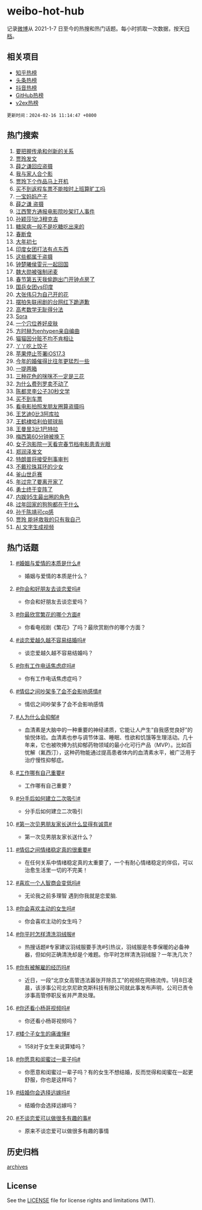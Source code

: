 # weibo-hot-hub

记录[微博](https://www.weibo.com)从 2021-1-7 日至今的热搜和热门话题。每小时抓取一次数据，按天[归档](archives)。

## 相关项目

- [知乎热榜](https://github.com/lonnyzhang423/zhihu-hot-hub)
- [头条热榜](https://github.com/lonnyzhang423/toutiao-hot-hub)
- [抖音热榜](https://github.com/lonnyzhang423/douyin-hot-hub)
- [GitHub热榜](https://github.com/lonnyzhang423/github-hot-hub)
- [v2ex热榜](https://github.com/lonnyzhang423/v2ex-hot-hub)


`更新时间：2024-02-16 11:14:47 +0800`

## 热门搜索

1. [要把握传承和创新的关系](https://m.weibo.cn/search?containerid=100103type%3D1%26t%3D10%26q%3D%23%E8%A6%81%E6%8A%8A%E6%8F%A1%E4%BC%A0%E6%89%BF%E5%92%8C%E5%88%9B%E6%96%B0%E7%9A%84%E5%85%B3%E7%B3%BB%23&stream_entry_id=51&isnewpage=1&extparam=seat%3D1%26pos%3D0%26dgr%3D0%26q%3D%2523%25E8%25A6%2581%25E6%258A%258A%25E6%258F%25A1%25E4%25BC%25A0%25E6%2589%25BF%25E5%2592%258C%25E5%2588%259B%25E6%2596%25B0%25E7%259A%2584%25E5%2585%25B3%25E7%25B3%25BB%2523%26stream_entry_id%3D51%26c_type%3D51%26filter_type%3Drealtimehot%26cate%3D10103%26display_time%3D1708053286%26pre_seqid%3D170805328600707048103)
1. [贾玲发文](https://m.weibo.cn/search?containerid=100103type%3D1%26t%3D10%26q%3D%E8%B4%BE%E7%8E%B2%E5%8F%91%E6%96%87&stream_entry_id=31&isnewpage=1&extparam=seat%3D1%26cate%3D5001%26band_rank%3D1%26lcate%3D5001%26realpos%3D1%26flag%3D16%26dgr%3D0%26pos%3D0%26q%3D%25E8%25B4%25BE%25E7%258E%25B2%25E5%258F%2591%25E6%2596%2587%26c_type%3D31%26filter_type%3Drealtimehot%26stream_entry_id%3D31%26display_time%3D1708053286%26pre_seqid%3D170805328600707048103)
1. [薛之谦回应盗摄](https://m.weibo.cn/search?containerid=100103type%3D1%26t%3D10%26q%3D%23%E8%96%9B%E4%B9%8B%E8%B0%A6%E5%9B%9E%E5%BA%94%E7%9B%97%E6%91%84%23&stream_entry_id=31&isnewpage=1&extparam=seat%3D1%26cate%3D5001%26band_rank%3D2%26lcate%3D5001%26realpos%3D2%26flag%3D1%26dgr%3D0%26pos%3D1%26q%3D%2523%25E8%2596%259B%25E4%25B9%258B%25E8%25B0%25A6%25E5%259B%259E%25E5%25BA%2594%25E7%259B%2597%25E6%2591%2584%2523%26c_type%3D31%26filter_type%3Drealtimehot%26stream_entry_id%3D31%26display_time%3D1708053286%26pre_seqid%3D170805328600707048103)
1. [我与家人合个影](https://m.weibo.cn/search?containerid=100103type%3D1%26t%3D10%26q%3D%23%E6%88%91%E4%B8%8E%E5%AE%B6%E4%BA%BA%E5%90%88%E4%B8%AA%E5%BD%B1%23&stream_entry_id=31&isnewpage=1&extparam=seat%3D1%26cate%3D5001%26band_rank%3D3%26lcate%3D5001%26realpos%3D3%26flag%3D0%26dgr%3D0%26pos%3D2%26q%3D%2523%25E6%2588%2591%25E4%25B8%258E%25E5%25AE%25B6%25E4%25BA%25BA%25E5%2590%2588%25E4%25B8%25AA%25E5%25BD%25B1%2523%26c_type%3D31%26filter_type%3Drealtimehot%26stream_entry_id%3D31%26display_time%3D1708053286%26pre_seqid%3D170805328600707048103)
1. [贾玲下个作品马上开机](https://m.weibo.cn/search?containerid=100103type%3D1%26t%3D10%26q%3D%E8%B4%BE%E7%8E%B2%E4%B8%8B%E4%B8%AA%E4%BD%9C%E5%93%81%E9%A9%AC%E4%B8%8A%E5%BC%80%E6%9C%BA&stream_entry_id=31&isnewpage=1&extparam=seat%3D1%26cate%3D5001%26band_rank%3D4%26lcate%3D5001%26realpos%3D4%26flag%3D1%26dgr%3D0%26pos%3D3%26q%3D%25E8%25B4%25BE%25E7%258E%25B2%25E4%25B8%258B%25E4%25B8%25AA%25E4%25BD%259C%25E5%2593%2581%25E9%25A9%25AC%25E4%25B8%258A%25E5%25BC%2580%25E6%259C%25BA%26c_type%3D31%26filter_type%3Drealtimehot%26stream_entry_id%3D31%26display_time%3D1708053286%26pre_seqid%3D170805328600707048103)
1. [买不到返程车票不能按时上班算旷工吗](https://m.weibo.cn/search?containerid=100103type%3D1%26t%3D10%26q%3D%23%E4%B9%B0%E4%B8%8D%E5%88%B0%E8%BF%94%E7%A8%8B%E8%BD%A6%E7%A5%A8%E4%B8%8D%E8%83%BD%E6%8C%89%E6%97%B6%E4%B8%8A%E7%8F%AD%E7%AE%97%E6%97%B7%E5%B7%A5%E5%90%97%23&stream_entry_id=31&isnewpage=1&extparam=seat%3D1%26cate%3D5001%26band_rank%3D5%26lcate%3D5001%26realpos%3D5%26flag%3D1%26dgr%3D0%26pos%3D4%26q%3D%2523%25E4%25B9%25B0%25E4%25B8%258D%25E5%2588%25B0%25E8%25BF%2594%25E7%25A8%258B%25E8%25BD%25A6%25E7%25A5%25A8%25E4%25B8%258D%25E8%2583%25BD%25E6%258C%2589%25E6%2597%25B6%25E4%25B8%258A%25E7%258F%25AD%25E7%25AE%2597%25E6%2597%25B7%25E5%25B7%25A5%25E5%2590%2597%2523%26c_type%3D31%26filter_type%3Drealtimehot%26stream_entry_id%3D31%26display_time%3D1708053286%26pre_seqid%3D170805328600707048103)
1. [一宝妈妈产子](https://m.weibo.cn/search?containerid=100103type%3D1%26t%3D10%26q%3D%E4%B8%80%E5%AE%9D%E5%A6%88%E5%A6%88%E4%BA%A7%E5%AD%90&stream_entry_id=31&isnewpage=1&extparam=seat%3D1%26cate%3D5001%26band_rank%3D6%26lcate%3D5001%26realpos%3D6%26flag%3D2%26dgr%3D0%26pos%3D5%26q%3D%25E4%25B8%2580%25E5%25AE%259D%25E5%25A6%2588%25E5%25A6%2588%25E4%25BA%25A7%25E5%25AD%2590%26c_type%3D31%26filter_type%3Drealtimehot%26stream_entry_id%3D31%26display_time%3D1708053286%26pre_seqid%3D170805328600707048103)
1. [薛之谦 盗摄](https://m.weibo.cn/search?containerid=100103type%3D1%26t%3D10%26q%3D%E8%96%9B%E4%B9%8B%E8%B0%A6+%E7%9B%97%E6%91%84&stream_entry_id=31&isnewpage=1&extparam=seat%3D1%26cate%3D5001%26band_rank%3D7%26lcate%3D5001%26realpos%3D7%26flag%3D16%26dgr%3D0%26pos%3D6%26q%3D%25E8%2596%259B%25E4%25B9%258B%25E8%25B0%25A6%2520%25E7%259B%2597%25E6%2591%2584%26c_type%3D31%26filter_type%3Drealtimehot%26stream_entry_id%3D31%26display_time%3D1708053286%26pre_seqid%3D170805328600707048103)
1. [江西警方通报电影院吵架打人事件](https://m.weibo.cn/search?containerid=100103type%3D1%26t%3D10%26q%3D%23%E6%B1%9F%E8%A5%BF%E8%AD%A6%E6%96%B9%E9%80%9A%E6%8A%A5%E7%94%B5%E5%BD%B1%E9%99%A2%E5%90%B5%E6%9E%B6%E6%89%93%E4%BA%BA%E4%BA%8B%E4%BB%B6%23&stream_entry_id=31&isnewpage=1&extparam=seat%3D1%26cate%3D5001%26band_rank%3D8%26lcate%3D5001%26realpos%3D8%26flag%3D1%26dgr%3D0%26pos%3D7%26q%3D%2523%25E6%25B1%259F%25E8%25A5%25BF%25E8%25AD%25A6%25E6%2596%25B9%25E9%2580%259A%25E6%258A%25A5%25E7%2594%25B5%25E5%25BD%25B1%25E9%2599%25A2%25E5%2590%25B5%25E6%259E%25B6%25E6%2589%2593%25E4%25BA%25BA%25E4%25BA%258B%25E4%25BB%25B6%2523%26c_type%3D31%26filter_type%3Drealtimehot%26stream_entry_id%3D31%26display_time%3D1708053286%26pre_seqid%3D170805328600707048103)
1. [孙颖莎1比3穆克吉](https://m.weibo.cn/search?containerid=100103type%3D1%26t%3D10%26q%3D%23%E5%AD%99%E9%A2%96%E8%8E%8E1%E6%AF%943%E7%A9%86%E5%85%8B%E5%90%89%23&stream_entry_id=31&isnewpage=1&extparam=seat%3D1%26cate%3D5001%26band_rank%3D9%26lcate%3D5001%26realpos%3D9%26flag%3D1%26dgr%3D0%26pos%3D8%26q%3D%2523%25E5%25AD%2599%25E9%25A2%2596%25E8%258E%258E1%25E6%25AF%25943%25E7%25A9%2586%25E5%2585%258B%25E5%2590%2589%2523%26c_type%3D31%26filter_type%3Drealtimehot%26stream_entry_id%3D31%26display_time%3D1708053286%26pre_seqid%3D170805328600707048103)
1. [糖尿病一般不是吃糖吃出来的](https://m.weibo.cn/search?containerid=100103type%3D1%26t%3D10%26q%3D%23%E7%B3%96%E5%B0%BF%E7%97%85%E4%B8%80%E8%88%AC%E4%B8%8D%E6%98%AF%E5%90%83%E7%B3%96%E5%90%83%E5%87%BA%E6%9D%A5%E7%9A%84%23&stream_entry_id=31&isnewpage=1&extparam=seat%3D1%26cate%3D5001%26band_rank%3D10%26lcate%3D5001%26realpos%3D10%26flag%3D2%26dgr%3D0%26pos%3D9%26q%3D%2523%25E7%25B3%2596%25E5%25B0%25BF%25E7%2597%2585%25E4%25B8%2580%25E8%2588%25AC%25E4%25B8%258D%25E6%2598%25AF%25E5%2590%2583%25E7%25B3%2596%25E5%2590%2583%25E5%2587%25BA%25E6%259D%25A5%25E7%259A%2584%2523%26c_type%3D31%26filter_type%3Drealtimehot%26stream_entry_id%3D31%26display_time%3D1708053286%26pre_seqid%3D170805328600707048103)
1. [春断食](https://m.weibo.cn/search?containerid=100103type%3D1%26t%3D10%26q%3D%E6%98%A5%E6%96%AD%E9%A3%9F&stream_entry_id=31&isnewpage=1&extparam=seat%3D1%26cate%3D5001%26band_rank%3D11%26lcate%3D5001%26realpos%3D11%26flag%3D1%26dgr%3D0%26pos%3D10%26q%3D%25E6%2598%25A5%25E6%2596%25AD%25E9%25A3%259F%26c_type%3D31%26filter_type%3Drealtimehot%26stream_entry_id%3D31%26display_time%3D1708053286%26pre_seqid%3D170805328600707048103)
1. [大年初七](https://m.weibo.cn/search?containerid=100103type%3D1%26t%3D10%26q%3D%E5%A4%A7%E5%B9%B4%E5%88%9D%E4%B8%83&stream_entry_id=31&isnewpage=1&extparam=seat%3D1%26cate%3D5001%26band_rank%3D12%26lcate%3D5001%26realpos%3D12%26flag%3D0%26dgr%3D0%26pos%3D11%26q%3D%25E5%25A4%25A7%25E5%25B9%25B4%25E5%2588%259D%25E4%25B8%2583%26c_type%3D31%26filter_type%3Drealtimehot%26stream_entry_id%3D31%26display_time%3D1708053286%26pre_seqid%3D170805328600707048103)
1. [印度女团打法有点东西](https://m.weibo.cn/search?containerid=100103type%3D1%26t%3D10%26q%3D%23%E5%8D%B0%E5%BA%A6%E5%A5%B3%E5%9B%A2%E6%89%93%E6%B3%95%E6%9C%89%E7%82%B9%E4%B8%9C%E8%A5%BF%23&stream_entry_id=31&isnewpage=1&extparam=seat%3D1%26cate%3D5001%26band_rank%3D13%26lcate%3D5001%26realpos%3D13%26flag%3D1%26dgr%3D0%26pos%3D12%26q%3D%2523%25E5%258D%25B0%25E5%25BA%25A6%25E5%25A5%25B3%25E5%259B%25A2%25E6%2589%2593%25E6%25B3%2595%25E6%259C%2589%25E7%2582%25B9%25E4%25B8%259C%25E8%25A5%25BF%2523%26c_type%3D31%26filter_type%3Drealtimehot%26stream_entry_id%3D31%26display_time%3D1708053286%26pre_seqid%3D170805328600707048103)
1. [这些都属于盗摄](https://m.weibo.cn/search?containerid=100103type%3D1%26t%3D10%26q%3D%E8%BF%99%E4%BA%9B%E9%83%BD%E5%B1%9E%E4%BA%8E%E7%9B%97%E6%91%84&stream_entry_id=31&isnewpage=1&extparam=seat%3D1%26cate%3D5001%26band_rank%3D14%26lcate%3D5001%26realpos%3D14%26flag%3D0%26dgr%3D0%26pos%3D13%26q%3D%25E8%25BF%2599%25E4%25BA%259B%25E9%2583%25BD%25E5%25B1%259E%25E4%25BA%258E%25E7%259B%2597%25E6%2591%2584%26c_type%3D31%26filter_type%3Drealtimehot%26stream_entry_id%3D31%26display_time%3D1708053286%26pre_seqid%3D170805328600707048103)
1. [钟楚曦侯雯元一起回国](https://m.weibo.cn/search?containerid=100103type%3D1%26t%3D10%26q%3D%23%E9%92%9F%E6%A5%9A%E6%9B%A6%E4%BE%AF%E9%9B%AF%E5%85%83%E4%B8%80%E8%B5%B7%E5%9B%9E%E5%9B%BD%23&stream_entry_id=31&isnewpage=1&extparam=seat%3D1%26cate%3D5001%26band_rank%3D15%26lcate%3D5001%26realpos%3D15%26flag%3D2%26dgr%3D0%26pos%3D14%26q%3D%2523%25E9%2592%259F%25E6%25A5%259A%25E6%259B%25A6%25E4%25BE%25AF%25E9%259B%25AF%25E5%2585%2583%25E4%25B8%2580%25E8%25B5%25B7%25E5%259B%259E%25E5%259B%25BD%2523%26c_type%3D31%26filter_type%3Drealtimehot%26stream_entry_id%3D31%26display_time%3D1708053286%26pre_seqid%3D170805328600707048103)
1. [魏大勋被强制闭麦](https://m.weibo.cn/search?containerid=100103type%3D1%26t%3D10%26q%3D%23%E9%AD%8F%E5%A4%A7%E5%8B%8B%E8%A2%AB%E5%BC%BA%E5%88%B6%E9%97%AD%E9%BA%A6%23&stream_entry_id=31&isnewpage=1&extparam=seat%3D1%26cate%3D5001%26band_rank%3D16%26lcate%3D5001%26realpos%3D16%26flag%3D2%26dgr%3D0%26pos%3D15%26q%3D%2523%25E9%25AD%258F%25E5%25A4%25A7%25E5%258B%258B%25E8%25A2%25AB%25E5%25BC%25BA%25E5%2588%25B6%25E9%2597%25AD%25E9%25BA%25A6%2523%26c_type%3D31%26filter_type%3Drealtimehot%26stream_entry_id%3D31%26display_time%3D1708053286%26pre_seqid%3D170805328600707048103)
1. [春节第五天我偷跑出门开钟点房了](https://m.weibo.cn/search?containerid=100103type%3D1%26t%3D10%26q%3D%23%E6%98%A5%E8%8A%82%E7%AC%AC%E4%BA%94%E5%A4%A9%E6%88%91%E5%81%B7%E8%B7%91%E5%87%BA%E9%97%A8%E5%BC%80%E9%92%9F%E7%82%B9%E6%88%BF%E4%BA%86%23&stream_entry_id=31&isnewpage=1&extparam=seat%3D1%26cate%3D5001%26band_rank%3D17%26lcate%3D5001%26realpos%3D17%26flag%3D0%26dgr%3D0%26pos%3D16%26q%3D%2523%25E6%2598%25A5%25E8%258A%2582%25E7%25AC%25AC%25E4%25BA%2594%25E5%25A4%25A9%25E6%2588%2591%25E5%2581%25B7%25E8%25B7%2591%25E5%2587%25BA%25E9%2597%25A8%25E5%25BC%2580%25E9%2592%259F%25E7%2582%25B9%25E6%2588%25BF%25E4%25BA%2586%2523%26c_type%3D31%26filter_type%3Drealtimehot%26stream_entry_id%3D31%26display_time%3D1708053286%26pre_seqid%3D170805328600707048103)
1. [国乒女团vs印度](https://m.weibo.cn/search?containerid=100103type%3D1%26t%3D10%26q%3D%23%E5%9B%BD%E4%B9%92%E5%A5%B3%E5%9B%A2vs%E5%8D%B0%E5%BA%A6%23&stream_entry_id=31&isnewpage=1&extparam=seat%3D1%26cate%3D5001%26band_rank%3D18%26lcate%3D5001%26realpos%3D18%26flag%3D0%26dgr%3D0%26pos%3D17%26q%3D%2523%25E5%259B%25BD%25E4%25B9%2592%25E5%25A5%25B3%25E5%259B%25A2vs%25E5%258D%25B0%25E5%25BA%25A6%2523%26c_type%3D31%26filter_type%3Drealtimehot%26stream_entry_id%3D31%26display_time%3D1708053286%26pre_seqid%3D170805328600707048103)
1. [大张伟只为自己开的花](https://m.weibo.cn/search?containerid=100103type%3D1%26t%3D10%26q%3D%E5%A4%A7%E5%BC%A0%E4%BC%9F%E5%8F%AA%E4%B8%BA%E8%87%AA%E5%B7%B1%E5%BC%80%E7%9A%84%E8%8A%B1&stream_entry_id=31&isnewpage=1&extparam=seat%3D1%26cate%3D5001%26band_rank%3D19%26lcate%3D5001%26realpos%3D19%26flag%3D1%26dgr%3D0%26pos%3D18%26q%3D%25E5%25A4%25A7%25E5%25BC%25A0%25E4%25BC%259F%25E5%258F%25AA%25E4%25B8%25BA%25E8%2587%25AA%25E5%25B7%25B1%25E5%25BC%2580%25E7%259A%2584%25E8%258A%25B1%26c_type%3D31%26filter_type%3Drealtimehot%26stream_entry_id%3D31%26display_time%3D1708053286%26pre_seqid%3D170805328600707048103)
1. [摆拍失联闹剧的台网红下跪道歉](https://m.weibo.cn/search?containerid=100103type%3D1%26t%3D10%26q%3D%23%E6%91%86%E6%8B%8D%E5%A4%B1%E8%81%94%E9%97%B9%E5%89%A7%E7%9A%84%E5%8F%B0%E7%BD%91%E7%BA%A2%E4%B8%8B%E8%B7%AA%E9%81%93%E6%AD%89%23&stream_entry_id=31&isnewpage=1&extparam=seat%3D1%26cate%3D5001%26band_rank%3D20%26lcate%3D5001%26realpos%3D20%26flag%3D1%26dgr%3D0%26pos%3D19%26q%3D%2523%25E6%2591%2586%25E6%258B%258D%25E5%25A4%25B1%25E8%2581%2594%25E9%2597%25B9%25E5%2589%25A7%25E7%259A%2584%25E5%258F%25B0%25E7%25BD%2591%25E7%25BA%25A2%25E4%25B8%258B%25E8%25B7%25AA%25E9%2581%2593%25E6%25AD%2589%2523%26c_type%3D31%26filter_type%3Drealtimehot%26stream_entry_id%3D31%26display_time%3D1708053286%26pre_seqid%3D170805328600707048103)
1. [高考数学无耻得分法](https://m.weibo.cn/search?containerid=100103type%3D1%26t%3D10%26q%3D%E9%AB%98%E8%80%83%E6%95%B0%E5%AD%A6%E6%97%A0%E8%80%BB%E5%BE%97%E5%88%86%E6%B3%95&stream_entry_id=31&isnewpage=1&extparam=seat%3D1%26cate%3D5001%26band_rank%3D21%26lcate%3D5001%26realpos%3D21%26flag%3D1%26dgr%3D0%26pos%3D20%26q%3D%25E9%25AB%2598%25E8%2580%2583%25E6%2595%25B0%25E5%25AD%25A6%25E6%2597%25A0%25E8%2580%25BB%25E5%25BE%2597%25E5%2588%2586%25E6%25B3%2595%26c_type%3D31%26filter_type%3Drealtimehot%26stream_entry_id%3D31%26display_time%3D1708053286%26pre_seqid%3D170805328600707048103)
1. [Sora](https://m.weibo.cn/search?containerid=100103type%3D1%26t%3D10%26q%3DSora&stream_entry_id=31&isnewpage=1&extparam=seat%3D1%26cate%3D5001%26band_rank%3D22%26lcate%3D5001%26realpos%3D22%26flag%3D0%26dgr%3D0%26pos%3D21%26q%3DSora%26c_type%3D31%26filter_type%3Drealtimehot%26stream_entry_id%3D31%26display_time%3D1708053286%26pre_seqid%3D170805328600707048103)
1. [一个穴位养好皮肤](https://m.weibo.cn/search?containerid=100103type%3D1%26t%3D10%26q%3D%23%E4%B8%80%E4%B8%AA%E7%A9%B4%E4%BD%8D%E5%85%BB%E5%A5%BD%E7%9A%AE%E8%82%A4%23&stream_entry_id=31&isnewpage=1&extparam=seat%3D1%26cate%3D5001%26band_rank%3D23%26lcate%3D5001%26realpos%3D23%26flag%3D1%26dgr%3D0%26pos%3D22%26q%3D%2523%25E4%25B8%2580%25E4%25B8%25AA%25E7%25A9%25B4%25E4%25BD%258D%25E5%2585%25BB%25E5%25A5%25BD%25E7%259A%25AE%25E8%2582%25A4%2523%26c_type%3D31%26filter_type%3Drealtimehot%26stream_entry_id%3D31%26display_time%3D1708053286%26pre_seqid%3D170805328600707048103)
1. [方时赫为enhypen亲自编曲](https://m.weibo.cn/search?containerid=100103type%3D1%26t%3D10%26q%3D%23%E6%96%B9%E6%97%B6%E8%B5%AB%E4%B8%BAenhypen%E4%BA%B2%E8%87%AA%E7%BC%96%E6%9B%B2%23&stream_entry_id=31&isnewpage=1&extparam=seat%3D1%26cate%3D5001%26band_rank%3D24%26lcate%3D5001%26realpos%3D24%26flag%3D1%26dgr%3D0%26pos%3D23%26q%3D%2523%25E6%2596%25B9%25E6%2597%25B6%25E8%25B5%25AB%25E4%25B8%25BAenhypen%25E4%25BA%25B2%25E8%2587%25AA%25E7%25BC%2596%25E6%259B%25B2%2523%26c_type%3D31%26filter_type%3Drealtimehot%26stream_entry_id%3D31%26display_time%3D1708053286%26pre_seqid%3D170805328600707048103)
1. [猫猫因分赃不均不肯相让](https://m.weibo.cn/search?containerid=100103type%3D1%26t%3D10%26q%3D%23%E7%8C%AB%E7%8C%AB%E5%9B%A0%E5%88%86%E8%B5%83%E4%B8%8D%E5%9D%87%E4%B8%8D%E8%82%AF%E7%9B%B8%E8%AE%A9%23&stream_entry_id=31&isnewpage=1&extparam=seat%3D1%26cate%3D5001%26band_rank%3D25%26lcate%3D5001%26realpos%3D25%26flag%3D1%26dgr%3D0%26pos%3D24%26q%3D%2523%25E7%258C%25AB%25E7%258C%25AB%25E5%259B%25A0%25E5%2588%2586%25E8%25B5%2583%25E4%25B8%258D%25E5%259D%2587%25E4%25B8%258D%25E8%2582%25AF%25E7%259B%25B8%25E8%25AE%25A9%2523%26c_type%3D31%26filter_type%3Drealtimehot%26stream_entry_id%3D31%26display_time%3D1708053286%26pre_seqid%3D170805328600707048103)
1. [丫丫吃上饺子](https://m.weibo.cn/search?containerid=100103type%3D1%26t%3D10%26q%3D%23%E4%B8%AB%E4%B8%AB%E5%90%83%E4%B8%8A%E9%A5%BA%E5%AD%90%23&stream_entry_id=31&isnewpage=1&extparam=seat%3D1%26cate%3D5001%26band_rank%3D26%26lcate%3D5001%26realpos%3D26%26flag%3D1%26dgr%3D0%26pos%3D25%26q%3D%2523%25E4%25B8%25AB%25E4%25B8%25AB%25E5%2590%2583%25E4%25B8%258A%25E9%25A5%25BA%25E5%25AD%2590%2523%26c_type%3D31%26filter_type%3Drealtimehot%26stream_entry_id%3D31%26display_time%3D1708053286%26pre_seqid%3D170805328600707048103)
1. [苹果停止签署iOS17.3](https://m.weibo.cn/search?containerid=100103type%3D1%26t%3D10%26q%3D%23%E8%8B%B9%E6%9E%9C%E5%81%9C%E6%AD%A2%E7%AD%BE%E7%BD%B2iOS17.3%23&stream_entry_id=31&isnewpage=1&extparam=seat%3D1%26cate%3D5001%26band_rank%3D27%26lcate%3D5001%26realpos%3D27%26flag%3D0%26dgr%3D0%26pos%3D26%26q%3D%2523%25E8%258B%25B9%25E6%259E%259C%25E5%2581%259C%25E6%25AD%25A2%25E7%25AD%25BE%25E7%25BD%25B2iOS17.3%2523%26c_type%3D31%26filter_type%3Drealtimehot%26stream_entry_id%3D31%26display_time%3D1708053286%26pre_seqid%3D170805328600707048103)
1. [今年的婚催得比往年更猛烈一些](https://m.weibo.cn/search?containerid=100103type%3D1%26t%3D10%26q%3D%E4%BB%8A%E5%B9%B4%E7%9A%84%E5%A9%9A%E5%82%AC%E5%BE%97%E6%AF%94%E5%BE%80%E5%B9%B4%E6%9B%B4%E7%8C%9B%E7%83%88%E4%B8%80%E4%BA%9B&stream_entry_id=31&isnewpage=1&extparam=seat%3D1%26cate%3D5001%26band_rank%3D28%26lcate%3D5001%26realpos%3D28%26flag%3D0%26dgr%3D0%26pos%3D27%26q%3D%25E4%25BB%258A%25E5%25B9%25B4%25E7%259A%2584%25E5%25A9%259A%25E5%2582%25AC%25E5%25BE%2597%25E6%25AF%2594%25E5%25BE%2580%25E5%25B9%25B4%25E6%259B%25B4%25E7%258C%259B%25E7%2583%2588%25E4%25B8%2580%25E4%25BA%259B%26c_type%3D31%26filter_type%3Drealtimehot%26stream_entry_id%3D31%26display_time%3D1708053286%26pre_seqid%3D170805328600707048103)
1. [一提两箱](https://m.weibo.cn/search?containerid=100103type%3D1%26t%3D10%26q%3D%23%E4%B8%80%E6%8F%90%E4%B8%A4%E7%AE%B1%23&stream_entry_id=31&isnewpage=1&extparam=seat%3D1%26cate%3D5001%26band_rank%3D29%26lcate%3D5001%26realpos%3D29%26flag%3D1%26dgr%3D0%26pos%3D28%26q%3D%2523%25E4%25B8%2580%25E6%258F%2590%25E4%25B8%25A4%25E7%25AE%25B1%2523%26c_type%3D31%26filter_type%3Drealtimehot%26stream_entry_id%3D31%26display_time%3D1708053286%26pre_seqid%3D170805328600707048103)
1. [三种花色的咪咪不一定是三花](https://m.weibo.cn/search?containerid=100103type%3D1%26t%3D10%26q%3D%E4%B8%89%E7%A7%8D%E8%8A%B1%E8%89%B2%E7%9A%84%E5%92%AA%E5%92%AA%E4%B8%8D%E4%B8%80%E5%AE%9A%E6%98%AF%E4%B8%89%E8%8A%B1&stream_entry_id=31&isnewpage=1&extparam=seat%3D1%26cate%3D5001%26band_rank%3D30%26lcate%3D5001%26realpos%3D30%26flag%3D0%26dgr%3D0%26pos%3D29%26q%3D%25E4%25B8%2589%25E7%25A7%258D%25E8%258A%25B1%25E8%2589%25B2%25E7%259A%2584%25E5%2592%25AA%25E5%2592%25AA%25E4%25B8%258D%25E4%25B8%2580%25E5%25AE%259A%25E6%2598%25AF%25E4%25B8%2589%25E8%258A%25B1%26c_type%3D31%26filter_type%3Drealtimehot%26stream_entry_id%3D31%26display_time%3D1708053286%26pre_seqid%3D170805328600707048103)
1. [为什么费列罗卖不动了](https://m.weibo.cn/search?containerid=100103type%3D1%26t%3D10%26q%3D%23%E4%B8%BA%E4%BB%80%E4%B9%88%E8%B4%B9%E5%88%97%E7%BD%97%E5%8D%96%E4%B8%8D%E5%8A%A8%E4%BA%86%23&stream_entry_id=31&isnewpage=1&extparam=seat%3D1%26cate%3D5001%26band_rank%3D31%26lcate%3D5001%26realpos%3D31%26flag%3D0%26dgr%3D0%26pos%3D30%26q%3D%2523%25E4%25B8%25BA%25E4%25BB%2580%25E4%25B9%2588%25E8%25B4%25B9%25E5%2588%2597%25E7%25BD%2597%25E5%258D%2596%25E4%25B8%258D%25E5%258A%25A8%25E4%25BA%2586%2523%26c_type%3D31%26filter_type%3Drealtimehot%26stream_entry_id%3D31%26display_time%3D1708053286%26pre_seqid%3D170805328600707048103)
1. [陈都灵李公子30秒文学](https://m.weibo.cn/search?containerid=100103type%3D1%26t%3D10%26q%3D%E9%99%88%E9%83%BD%E7%81%B5%E6%9D%8E%E5%85%AC%E5%AD%9030%E7%A7%92%E6%96%87%E5%AD%A6&stream_entry_id=31&isnewpage=1&extparam=seat%3D1%26cate%3D5001%26band_rank%3D32%26lcate%3D5001%26realpos%3D32%26flag%3D0%26dgr%3D0%26pos%3D31%26q%3D%25E9%2599%2588%25E9%2583%25BD%25E7%2581%25B5%25E6%259D%258E%25E5%2585%25AC%25E5%25AD%259030%25E7%25A7%2592%25E6%2596%2587%25E5%25AD%25A6%26c_type%3D31%26filter_type%3Drealtimehot%26stream_entry_id%3D31%26display_time%3D1708053286%26pre_seqid%3D170805328600707048103)
1. [买不到车票](https://m.weibo.cn/search?containerid=100103type%3D1%26t%3D10%26q%3D%E4%B9%B0%E4%B8%8D%E5%88%B0%E8%BD%A6%E7%A5%A8&stream_entry_id=31&isnewpage=1&extparam=seat%3D1%26cate%3D5001%26band_rank%3D33%26lcate%3D5001%26realpos%3D33%26flag%3D1%26dgr%3D0%26pos%3D32%26q%3D%25E4%25B9%25B0%25E4%25B8%258D%25E5%2588%25B0%25E8%25BD%25A6%25E7%25A5%25A8%26c_type%3D31%26filter_type%3Drealtimehot%26stream_entry_id%3D31%26display_time%3D1708053286%26pre_seqid%3D170805328600707048103)
1. [看电影拍照发朋友圈算盗摄吗](https://m.weibo.cn/search?containerid=100103type%3D1%26t%3D10%26q%3D%23%E7%9C%8B%E7%94%B5%E5%BD%B1%E6%8B%8D%E7%85%A7%E5%8F%91%E6%9C%8B%E5%8F%8B%E5%9C%88%E7%AE%97%E7%9B%97%E6%91%84%E5%90%97%23&stream_entry_id=31&isnewpage=1&extparam=seat%3D1%26cate%3D5001%26band_rank%3D34%26lcate%3D5001%26realpos%3D34%26flag%3D0%26dgr%3D0%26pos%3D33%26q%3D%2523%25E7%259C%258B%25E7%2594%25B5%25E5%25BD%25B1%25E6%258B%258D%25E7%2585%25A7%25E5%258F%2591%25E6%259C%258B%25E5%258F%258B%25E5%259C%2588%25E7%25AE%2597%25E7%259B%2597%25E6%2591%2584%25E5%2590%2597%2523%26c_type%3D31%26filter_type%3Drealtimehot%26stream_entry_id%3D31%26display_time%3D1708053286%26pre_seqid%3D170805328600707048103)
1. [王艺迪0比3阿库拉](https://m.weibo.cn/search?containerid=100103type%3D1%26t%3D10%26q%3D%23%E7%8E%8B%E8%89%BA%E8%BF%AA0%E6%AF%943%E9%98%BF%E5%BA%93%E6%8B%89%23&stream_entry_id=31&isnewpage=1&extparam=seat%3D1%26cate%3D5001%26band_rank%3D35%26lcate%3D5001%26realpos%3D35%26flag%3D1%26dgr%3D0%26pos%3D34%26q%3D%2523%25E7%258E%258B%25E8%2589%25BA%25E8%25BF%25AA0%25E6%25AF%25943%25E9%2598%25BF%25E5%25BA%2593%25E6%258B%2589%2523%26c_type%3D31%26filter_type%3Drealtimehot%26stream_entry_id%3D31%26display_time%3D1708053286%26pre_seqid%3D170805328600707048103)
1. [王鹤棣哈利伯顿球局](https://m.weibo.cn/search?containerid=100103type%3D1%26t%3D10%26q%3D%23%E7%8E%8B%E9%B9%A4%E6%A3%A3%E5%93%88%E5%88%A9%E4%BC%AF%E9%A1%BF%E7%90%83%E5%B1%80%23&stream_entry_id=31&isnewpage=1&extparam=seat%3D1%26cate%3D5001%26band_rank%3D36%26lcate%3D5001%26realpos%3D36%26flag%3D0%26dgr%3D0%26pos%3D35%26q%3D%2523%25E7%258E%258B%25E9%25B9%25A4%25E6%25A3%25A3%25E5%2593%2588%25E5%2588%25A9%25E4%25BC%25AF%25E9%25A1%25BF%25E7%2590%2583%25E5%25B1%2580%2523%26c_type%3D31%26filter_type%3Drealtimehot%26stream_entry_id%3D31%26display_time%3D1708053286%26pre_seqid%3D170805328600707048103)
1. [王曼昱3比1巴特拉](https://m.weibo.cn/search?containerid=100103type%3D1%26t%3D10%26q%3D%23%E7%8E%8B%E6%9B%BC%E6%98%B13%E6%AF%941%E5%B7%B4%E7%89%B9%E6%8B%89%23&stream_entry_id=31&isnewpage=1&extparam=seat%3D1%26cate%3D5001%26band_rank%3D37%26lcate%3D5001%26realpos%3D37%26flag%3D1%26dgr%3D0%26pos%3D36%26q%3D%2523%25E7%258E%258B%25E6%259B%25BC%25E6%2598%25B13%25E6%25AF%25941%25E5%25B7%25B4%25E7%2589%25B9%25E6%258B%2589%2523%26c_type%3D31%26filter_type%3Drealtimehot%26stream_entry_id%3D31%26display_time%3D1708053286%26pre_seqid%3D170805328600707048103)
1. [梅西第60分钟被换下](https://m.weibo.cn/search?containerid=100103type%3D1%26t%3D10%26q%3D%23%E6%A2%85%E8%A5%BF%E7%AC%AC60%E5%88%86%E9%92%9F%E8%A2%AB%E6%8D%A2%E4%B8%8B%23&stream_entry_id=31&isnewpage=1&extparam=seat%3D1%26cate%3D5001%26band_rank%3D38%26lcate%3D5001%26realpos%3D38%26flag%3D1%26dgr%3D0%26pos%3D37%26q%3D%2523%25E6%25A2%2585%25E8%25A5%25BF%25E7%25AC%25AC60%25E5%2588%2586%25E9%2592%259F%25E8%25A2%25AB%25E6%258D%25A2%25E4%25B8%258B%2523%26c_type%3D31%26filter_type%3Drealtimehot%26stream_entry_id%3D31%26display_time%3D1708053286%26pre_seqid%3D170805328600707048103)
1. [女子泡影院一天看完春节档电影患青光眼](https://m.weibo.cn/search?containerid=100103type%3D1%26t%3D10%26q%3D%23%E5%A5%B3%E5%AD%90%E6%B3%A1%E5%BD%B1%E9%99%A2%E4%B8%80%E5%A4%A9%E7%9C%8B%E5%AE%8C%E6%98%A5%E8%8A%82%E6%A1%A3%E7%94%B5%E5%BD%B1%E6%82%A3%E9%9D%92%E5%85%89%E7%9C%BC%23&stream_entry_id=31&isnewpage=1&extparam=seat%3D1%26cate%3D5001%26band_rank%3D39%26lcate%3D5001%26realpos%3D39%26flag%3D0%26dgr%3D0%26pos%3D38%26q%3D%2523%25E5%25A5%25B3%25E5%25AD%2590%25E6%25B3%25A1%25E5%25BD%25B1%25E9%2599%25A2%25E4%25B8%2580%25E5%25A4%25A9%25E7%259C%258B%25E5%25AE%258C%25E6%2598%25A5%25E8%258A%2582%25E6%25A1%25A3%25E7%2594%25B5%25E5%25BD%25B1%25E6%2582%25A3%25E9%259D%2592%25E5%2585%2589%25E7%259C%25BC%2523%26c_type%3D31%26filter_type%3Drealtimehot%26stream_entry_id%3D31%26display_time%3D1708053286%26pre_seqid%3D170805328600707048103)
1. [郑润泽发文](https://m.weibo.cn/search?containerid=100103type%3D1%26t%3D10%26q%3D%E9%83%91%E6%B6%A6%E6%B3%BD%E5%8F%91%E6%96%87&stream_entry_id=31&isnewpage=1&extparam=seat%3D1%26cate%3D5001%26band_rank%3D40%26lcate%3D5001%26realpos%3D40%26flag%3D0%26dgr%3D0%26pos%3D39%26q%3D%25E9%2583%2591%25E6%25B6%25A6%25E6%25B3%25BD%25E5%258F%2591%25E6%2596%2587%26c_type%3D31%26filter_type%3Drealtimehot%26stream_entry_id%3D31%26display_time%3D1708053286%26pre_seqid%3D170805328600707048103)
1. [特朗普将接受刑事审判](https://m.weibo.cn/search?containerid=100103type%3D1%26t%3D10%26q%3D%23%E7%89%B9%E6%9C%97%E6%99%AE%E5%B0%86%E6%8E%A5%E5%8F%97%E5%88%91%E4%BA%8B%E5%AE%A1%E5%88%A4%23&stream_entry_id=31&isnewpage=1&extparam=seat%3D1%26cate%3D5001%26band_rank%3D41%26lcate%3D5001%26realpos%3D41%26flag%3D0%26dgr%3D0%26pos%3D40%26q%3D%2523%25E7%2589%25B9%25E6%259C%2597%25E6%2599%25AE%25E5%25B0%2586%25E6%258E%25A5%25E5%258F%2597%25E5%2588%2591%25E4%25BA%258B%25E5%25AE%25A1%25E5%2588%25A4%2523%26c_type%3D31%26filter_type%3Drealtimehot%26stream_entry_id%3D31%26display_time%3D1708053286%26pre_seqid%3D170805328600707048103)
1. [不戴珍珠耳环的少女](https://m.weibo.cn/search?containerid=100103type%3D1%26t%3D10%26q%3D%E4%B8%8D%E6%88%B4%E7%8F%8D%E7%8F%A0%E8%80%B3%E7%8E%AF%E7%9A%84%E5%B0%91%E5%A5%B3&stream_entry_id=31&isnewpage=1&extparam=seat%3D1%26cate%3D5001%26band_rank%3D42%26lcate%3D5001%26realpos%3D42%26flag%3D1%26dgr%3D0%26pos%3D41%26q%3D%25E4%25B8%258D%25E6%2588%25B4%25E7%258F%258D%25E7%258F%25A0%25E8%2580%25B3%25E7%258E%25AF%25E7%259A%2584%25E5%25B0%2591%25E5%25A5%25B3%26c_type%3D31%26filter_type%3Drealtimehot%26stream_entry_id%3D31%26display_time%3D1708053286%26pre_seqid%3D170805328600707048103)
1. [釜山世乒赛](https://m.weibo.cn/search?containerid=100103type%3D1%26t%3D10%26q%3D%E9%87%9C%E5%B1%B1%E4%B8%96%E4%B9%92%E8%B5%9B&stream_entry_id=31&isnewpage=1&extparam=seat%3D1%26cate%3D5001%26band_rank%3D43%26lcate%3D5001%26realpos%3D43%26flag%3D1%26dgr%3D0%26pos%3D42%26q%3D%25E9%2587%259C%25E5%25B1%25B1%25E4%25B8%2596%25E4%25B9%2592%25E8%25B5%259B%26c_type%3D31%26filter_type%3Drealtimehot%26stream_entry_id%3D31%26display_time%3D1708053286%26pre_seqid%3D170805328600707048103)
1. [年过完了要离开家了](https://m.weibo.cn/search?containerid=100103type%3D1%26t%3D10%26q%3D%23%E5%B9%B4%E8%BF%87%E5%AE%8C%E4%BA%86%E8%A6%81%E7%A6%BB%E5%BC%80%E5%AE%B6%E4%BA%86%23&stream_entry_id=31&isnewpage=1&extparam=seat%3D1%26cate%3D5001%26band_rank%3D44%26lcate%3D5001%26realpos%3D44%26flag%3D1%26dgr%3D0%26pos%3D43%26q%3D%2523%25E5%25B9%25B4%25E8%25BF%2587%25E5%25AE%258C%25E4%25BA%2586%25E8%25A6%2581%25E7%25A6%25BB%25E5%25BC%2580%25E5%25AE%25B6%25E4%25BA%2586%2523%26c_type%3D31%26filter_type%3Drealtimehot%26stream_entry_id%3D31%26display_time%3D1708053286%26pre_seqid%3D170805328600707048103)
1. [勇士终于变阵了](https://m.weibo.cn/search?containerid=100103type%3D1%26t%3D10%26q%3D%23%E5%8B%87%E5%A3%AB%E7%BB%88%E4%BA%8E%E5%8F%98%E9%98%B5%E4%BA%86%23&stream_entry_id=31&isnewpage=1&extparam=seat%3D1%26cate%3D5001%26band_rank%3D45%26lcate%3D5001%26realpos%3D45%26flag%3D1%26dgr%3D0%26pos%3D44%26q%3D%2523%25E5%258B%2587%25E5%25A3%25AB%25E7%25BB%2588%25E4%25BA%258E%25E5%258F%2598%25E9%2598%25B5%25E4%25BA%2586%2523%26c_type%3D31%26filter_type%3Drealtimehot%26stream_entry_id%3D31%26display_time%3D1708053286%26pre_seqid%3D170805328600707048103)
1. [内娱95生最出圈的角色](https://m.weibo.cn/search?containerid=100103type%3D1%26t%3D10%26q%3D%23%E5%86%85%E5%A8%B195%E7%94%9F%E6%9C%80%E5%87%BA%E5%9C%88%E7%9A%84%E8%A7%92%E8%89%B2%23&stream_entry_id=31&isnewpage=1&extparam=seat%3D1%26cate%3D5001%26band_rank%3D46%26lcate%3D5001%26realpos%3D46%26flag%3D0%26dgr%3D0%26pos%3D45%26q%3D%2523%25E5%2586%2585%25E5%25A8%25B195%25E7%2594%259F%25E6%259C%2580%25E5%2587%25BA%25E5%259C%2588%25E7%259A%2584%25E8%25A7%2592%25E8%2589%25B2%2523%26c_type%3D31%26filter_type%3Drealtimehot%26stream_entry_id%3D31%26display_time%3D1708053286%26pre_seqid%3D170805328600707048103)
1. [过年回家的狗狗都在干什么](https://m.weibo.cn/search?containerid=100103type%3D1%26t%3D10%26q%3D%E8%BF%87%E5%B9%B4%E5%9B%9E%E5%AE%B6%E7%9A%84%E7%8B%97%E7%8B%97%E9%83%BD%E5%9C%A8%E5%B9%B2%E4%BB%80%E4%B9%88&stream_entry_id=31&isnewpage=1&extparam=seat%3D1%26cate%3D5001%26band_rank%3D47%26lcate%3D5001%26realpos%3D47%26flag%3D1%26dgr%3D0%26pos%3D46%26q%3D%25E8%25BF%2587%25E5%25B9%25B4%25E5%259B%259E%25E5%25AE%25B6%25E7%259A%2584%25E7%258B%2597%25E7%258B%2597%25E9%2583%25BD%25E5%259C%25A8%25E5%25B9%25B2%25E4%25BB%2580%25E4%25B9%2588%26c_type%3D31%26filter_type%3Drealtimehot%26stream_entry_id%3D31%26display_time%3D1708053286%26pre_seqid%3D170805328600707048103)
1. [孙千陈靖可cp感](https://m.weibo.cn/search?containerid=100103type%3D1%26t%3D10%26q%3D%E5%AD%99%E5%8D%83%E9%99%88%E9%9D%96%E5%8F%AFcp%E6%84%9F&stream_entry_id=31&isnewpage=1&extparam=seat%3D1%26cate%3D5001%26band_rank%3D48%26lcate%3D5001%26realpos%3D48%26flag%3D1%26dgr%3D0%26pos%3D47%26q%3D%25E5%25AD%2599%25E5%258D%2583%25E9%2599%2588%25E9%259D%2596%25E5%258F%25AFcp%25E6%2584%259F%26c_type%3D31%26filter_type%3Drealtimehot%26stream_entry_id%3D31%26display_time%3D1708053286%26pre_seqid%3D170805328600707048103)
1. [贾玲 能拯救我的只有我自己](https://m.weibo.cn/search?containerid=100103type%3D1%26t%3D10%26q%3D%E8%B4%BE%E7%8E%B2+%E8%83%BD%E6%8B%AF%E6%95%91%E6%88%91%E7%9A%84%E5%8F%AA%E6%9C%89%E6%88%91%E8%87%AA%E5%B7%B1&stream_entry_id=31&isnewpage=1&extparam=seat%3D1%26cate%3D5001%26band_rank%3D49%26lcate%3D5001%26realpos%3D49%26flag%3D0%26dgr%3D0%26pos%3D48%26q%3D%25E8%25B4%25BE%25E7%258E%25B2%2520%25E8%2583%25BD%25E6%258B%25AF%25E6%2595%2591%25E6%2588%2591%25E7%259A%2584%25E5%258F%25AA%25E6%259C%2589%25E6%2588%2591%25E8%2587%25AA%25E5%25B7%25B1%26c_type%3D31%26filter_type%3Drealtimehot%26stream_entry_id%3D31%26display_time%3D1708053286%26pre_seqid%3D170805328600707048103)
1. [AI 文字生成视频](https://m.weibo.cn/search?containerid=100103type%3D1%26t%3D10%26q%3DAI+%E6%96%87%E5%AD%97%E7%94%9F%E6%88%90%E8%A7%86%E9%A2%91&stream_entry_id=31&isnewpage=1&extparam=seat%3D1%26cate%3D5001%26band_rank%3D50%26lcate%3D5001%26realpos%3D50%26flag%3D1%26dgr%3D0%26pos%3D49%26q%3DAI%2520%25E6%2596%2587%25E5%25AD%2597%25E7%2594%259F%25E6%2588%2590%25E8%25A7%2586%25E9%25A2%2591%26c_type%3D31%26filter_type%3Drealtimehot%26stream_entry_id%3D31%26display_time%3D1708053286%26pre_seqid%3D170805328600707048103)

## 热门话题

1. [#婚姻与爱情的本质是什么#](https://m.weibo.cn/search?containerid=231522type%3D1%26t%3D10%26q%3D%23%E5%A9%9A%E5%A7%BB%E4%B8%8E%E7%88%B1%E6%83%85%E7%9A%84%E6%9C%AC%E8%B4%A8%E6%98%AF%E4%BB%80%E4%B9%88%23&stream_entry_id=128&isnewpage=1&extparam=seat%3D1%26pos%3D1-0-0%26dgr%3D0%26unitid%3D1704881162756%26c_type%3D128%26cate%3D5004%26lcate%3D5004%26display_time%3D1708053287%26pre_seqid%3D170805328725902140102)
    - 婚姻与爱情的本质是什么？

1. [#你会和好朋友去谈恋爱吗#](https://m.weibo.cn/search?containerid=231522type%3D1%26t%3D10%26q%3D%23%E4%BD%A0%E4%BC%9A%E5%92%8C%E5%A5%BD%E6%9C%8B%E5%8F%8B%E5%8E%BB%E8%B0%88%E6%81%8B%E7%88%B1%E5%90%97%23&stream_entry_id=128&isnewpage=1&extparam=seat%3D1%26pos%3D1-0-1%26dgr%3D0%26unitid%3D1704849959446%26c_type%3D128%26cate%3D5004%26lcate%3D5004%26display_time%3D1708053287%26pre_seqid%3D170805328725902140102)
    - 你会和好朋友去谈恋爱吗？

1. [#你最欣赏繁花的哪个方面#](https://m.weibo.cn/search?containerid=231522type%3D1%26t%3D10%26q%3D%23%E4%BD%A0%E6%9C%80%E6%AC%A3%E8%B5%8F%E7%B9%81%E8%8A%B1%E7%9A%84%E5%93%AA%E4%B8%AA%E6%96%B9%E9%9D%A2%23&stream_entry_id=128&isnewpage=1&extparam=seat%3D1%26pos%3D1-0-2%26dgr%3D0%26unitid%3D1704872158127%26c_type%3D128%26cate%3D5004%26lcate%3D5004%26display_time%3D1708053287%26pre_seqid%3D170805328725902140102)
    - 你看电视剧《繁花》了吗？最欣赏剧作的哪个方面？

1. [#谈恋爱越久越不容易结婚吗#](https://m.weibo.cn/search?containerid=231522type%3D1%26t%3D10%26q%3D%23%E8%B0%88%E6%81%8B%E7%88%B1%E8%B6%8A%E4%B9%85%E8%B6%8A%E4%B8%8D%E5%AE%B9%E6%98%93%E7%BB%93%E5%A9%9A%E5%90%97%23&stream_entry_id=128&isnewpage=1&extparam=seat%3D1%26pos%3D1-0-3%26dgr%3D0%26unitid%3D1704871559387%26c_type%3D128%26cate%3D5004%26lcate%3D5004%26display_time%3D1708053287%26pre_seqid%3D170805328725902140102)
    - 谈恋爱越久越不容易结婚吗？

1. [#你有工作电话焦虑症吗#](https://m.weibo.cn/search?containerid=231522type%3D1%26t%3D10%26q%3D%23%E4%BD%A0%E6%9C%89%E5%B7%A5%E4%BD%9C%E7%94%B5%E8%AF%9D%E7%84%A6%E8%99%91%E7%97%87%E5%90%97%23&stream_entry_id=128&isnewpage=1&extparam=seat%3D1%26pos%3D1-0-4%26dgr%3D0%26unitid%3D1704877884678%26c_type%3D128%26cate%3D5004%26lcate%3D5004%26display_time%3D1708053287%26pre_seqid%3D170805328725902140102)
    - 你有工作电话焦虑症吗？

1. [#情侣之间吵架多了会不会影响感情#](https://m.weibo.cn/search?containerid=231522type%3D1%26t%3D10%26q%3D%23%E6%83%85%E4%BE%A3%E4%B9%8B%E9%97%B4%E5%90%B5%E6%9E%B6%E5%A4%9A%E4%BA%86%E4%BC%9A%E4%B8%8D%E4%BC%9A%E5%BD%B1%E5%93%8D%E6%84%9F%E6%83%85%23&stream_entry_id=128&isnewpage=1&extparam=seat%3D1%26pos%3D1-0-5%26dgr%3D0%26unitid%3D1704792093809%26c_type%3D128%26cate%3D5004%26lcate%3D5004%26display_time%3D1708053287%26pre_seqid%3D170805328725902140102)
    - 情侣之间吵架多了会不会影响感情

1. [#人为什么会抑郁#](https://m.weibo.cn/search?containerid=231522type%3D1%26t%3D10%26q%3D%23%E4%BA%BA%E4%B8%BA%E4%BB%80%E4%B9%88%E4%BC%9A%E6%8A%91%E9%83%81%23&stream_entry_id=128&isnewpage=1&extparam=seat%3D1%26pos%3D1-0-6%26dgr%3D0%26unitid%3D1704881163792%26c_type%3D128%26cate%3D5004%26lcate%3D5004%26display_time%3D1708053287%26pre_seqid%3D170805328725902140102)
    - 血清素是大脑中的一种重要的神经递质，它能让人产生“自我感觉良好”的愉悦体验。血清素也参与调节体温、睡眠、性欲和饥饿等生理活动。几十年来，它也被吹捧为抗抑郁药物领域的最小化可行产品（MVP）。比如百忧解（氟西汀），这种药物能通过提高患者体内的血清素水平，被广泛用于治疗慢性抑郁症。

1. [#工作哪有自己重要#](https://m.weibo.cn/search?containerid=231522type%3D1%26t%3D10%26q%3D%23%E5%B7%A5%E4%BD%9C%E5%93%AA%E6%9C%89%E8%87%AA%E5%B7%B1%E9%87%8D%E8%A6%81%23&stream_entry_id=128&isnewpage=1&extparam=seat%3D1%26pos%3D1-0-7%26dgr%3D0%26unitid%3D1704949537973%26c_type%3D128%26cate%3D5004%26lcate%3D5004%26display_time%3D1708053287%26pre_seqid%3D170805328725902140102)
    - 工作哪有自己重要？

1. [#分手后如何建立二次吸引#](https://m.weibo.cn/search?containerid=231522type%3D1%26t%3D10%26q%3D%23%E5%88%86%E6%89%8B%E5%90%8E%E5%A6%82%E4%BD%95%E5%BB%BA%E7%AB%8B%E4%BA%8C%E6%AC%A1%E5%90%B8%E5%BC%95%23&stream_entry_id=128&isnewpage=1&extparam=seat%3D1%26pos%3D1-0-8%26dgr%3D0%26unitid%3D1704870666886%26c_type%3D128%26cate%3D5004%26lcate%3D5004%26display_time%3D1708053287%26pre_seqid%3D170805328725902140102)
    - 分手后如何建立二次吸引

1. [#第一次见男朋友家长送什么显得有诚意#](https://m.weibo.cn/search?containerid=231522type%3D1%26t%3D10%26q%3D%23%E7%AC%AC%E4%B8%80%E6%AC%A1%E8%A7%81%E7%94%B7%E6%9C%8B%E5%8F%8B%E5%AE%B6%E9%95%BF%E9%80%81%E4%BB%80%E4%B9%88%E6%98%BE%E5%BE%97%E6%9C%89%E8%AF%9A%E6%84%8F%23&stream_entry_id=128&isnewpage=1&extparam=seat%3D1%26pos%3D1-0-9%26dgr%3D0%26unitid%3D1704946836507%26c_type%3D128%26cate%3D5004%26lcate%3D5004%26display_time%3D1708053287%26pre_seqid%3D170805328725902140102)
    - 第一次见男朋友家长送什么？

1. [#情侣之间情绪稳定真的很重要#](https://m.weibo.cn/search?containerid=231522type%3D1%26t%3D10%26q%3D%23%E6%83%85%E4%BE%A3%E4%B9%8B%E9%97%B4%E6%83%85%E7%BB%AA%E7%A8%B3%E5%AE%9A%E7%9C%9F%E7%9A%84%E5%BE%88%E9%87%8D%E8%A6%81%23&stream_entry_id=128&isnewpage=1&extparam=seat%3D1%26pos%3D1-0-10%26dgr%3D0%26unitid%3D1704779493657%26c_type%3D128%26cate%3D5004%26lcate%3D5004%26display_time%3D1708053287%26pre_seqid%3D170805328725902140102)
    - 在任何关系中情绪稳定真的太重要了，一个有耐心情绪稳定的伴侣，可以治愈生活里一切的不完美！

1. [#喜欢一个人智商会变低吗#](https://m.weibo.cn/search?containerid=231522type%3D1%26t%3D10%26q%3D%23%E5%96%9C%E6%AC%A2%E4%B8%80%E4%B8%AA%E4%BA%BA%E6%99%BA%E5%95%86%E4%BC%9A%E5%8F%98%E4%BD%8E%E5%90%97%23&stream_entry_id=128&isnewpage=1&extparam=seat%3D1%26pos%3D1-0-11%26dgr%3D0%26unitid%3D1704783068038%26c_type%3D128%26cate%3D5004%26lcate%3D5004%26display_time%3D1708053287%26pre_seqid%3D170805328725902140102)
    - 无论我之前多理智  遇到你我就是恋爱脑.

1. [#你会喜欢主动的女生吗#](https://m.weibo.cn/search?containerid=231522type%3D1%26t%3D10%26q%3D%23%E4%BD%A0%E4%BC%9A%E5%96%9C%E6%AC%A2%E4%B8%BB%E5%8A%A8%E7%9A%84%E5%A5%B3%E7%94%9F%E5%90%97%23&stream_entry_id=128&isnewpage=1&extparam=seat%3D1%26pos%3D1-0-12%26dgr%3D0%26unitid%3D1704786077236%26c_type%3D128%26cate%3D5004%26lcate%3D5004%26display_time%3D1708053287%26pre_seqid%3D170805328725902140102)
    - 你会喜欢主动的女生吗？

1. [#你平时怎样清洗羽绒服#](https://m.weibo.cn/search?containerid=231522type%3D1%26t%3D10%26q%3D%23%E4%BD%A0%E5%B9%B3%E6%97%B6%E6%80%8E%E6%A0%B7%E6%B8%85%E6%B4%97%E7%BE%BD%E7%BB%92%E6%9C%8D%23&stream_entry_id=128&isnewpage=1&extparam=seat%3D1%26pos%3D1-0-13%26dgr%3D0%26unitid%3D1704789081364%26c_type%3D128%26cate%3D5004%26lcate%3D5004%26display_time%3D1708053287%26pre_seqid%3D170805328725902140102)
    - 热搜话题#专家建议羽绒服要手洗#引热议，羽绒服是冬季保暖的必备神器，但如何正确清洗却是个难题。你平时怎样清洗羽绒服？一年洗几次？

1. [#你有被解雇的经历吗#](https://m.weibo.cn/search?containerid=231522type%3D1%26t%3D10%26q%3D%23%E4%BD%A0%E6%9C%89%E8%A2%AB%E8%A7%A3%E9%9B%87%E7%9A%84%E7%BB%8F%E5%8E%86%E5%90%97%23&stream_entry_id=128&isnewpage=1&extparam=seat%3D1%26pos%3D1-0-14%26dgr%3D0%26unitid%3D1704794482090%26c_type%3D128%26cate%3D5004%26lcate%3D5004%26display_time%3D1708053287%26pre_seqid%3D170805328725902140102)
    - 近日，一段“北京女高管违法嚣张开除员工”的视频在网络流传。1月8日凌晨，该涉事公司北京尼欧克斯科技有限公司就此事发布声明，公司已责令涉事高管停职反省并严肃处理。

1. [#你还看小杨哥视频吗#](https://m.weibo.cn/search?containerid=231522type%3D1%26t%3D10%26q%3D%23%E4%BD%A0%E8%BF%98%E7%9C%8B%E5%B0%8F%E6%9D%A8%E5%93%A5%E8%A7%86%E9%A2%91%E5%90%97%23&stream_entry_id=128&isnewpage=1&extparam=seat%3D1%26pos%3D1-0-15%26dgr%3D0%26unitid%3D1704797193944%26c_type%3D128%26cate%3D5004%26lcate%3D5004%26display_time%3D1708053287%26pre_seqid%3D170805328725902140102)
    - 你还看小杨哥视频吗？

1. [#矮个子女生的痛谁懂#](https://m.weibo.cn/search?containerid=231522type%3D1%26t%3D10%26q%3D%23%E7%9F%AE%E4%B8%AA%E5%AD%90%E5%A5%B3%E7%94%9F%E7%9A%84%E7%97%9B%E8%B0%81%E6%87%82%23&stream_entry_id=128&isnewpage=1&extparam=seat%3D1%26pos%3D1-0-16%26dgr%3D0%26unitid%3D1704804675994%26c_type%3D128%26cate%3D5004%26lcate%3D5004%26display_time%3D1708053287%26pre_seqid%3D170805328725902140102)
    - 158对于女生来说算矮吗？

1. [#你愿意和闺蜜过一辈子吗#](https://m.weibo.cn/search?containerid=231522type%3D1%26t%3D10%26q%3D%23%E4%BD%A0%E6%84%BF%E6%84%8F%E5%92%8C%E9%97%BA%E8%9C%9C%E8%BF%87%E4%B8%80%E8%BE%88%E5%AD%90%E5%90%97%23&stream_entry_id=128&isnewpage=1&extparam=seat%3D1%26pos%3D1-0-17%26dgr%3D0%26unitid%3D1704875757520%26c_type%3D128%26cate%3D5004%26lcate%3D5004%26display_time%3D1708053287%26pre_seqid%3D170805328725902140102)
    - 你愿意和闺蜜过一辈子吗？有的女生不想结婚，反而觉得和闺蜜在一起更舒服，你也是这样吗？

1. [#结婚你会选择远嫁吗#](https://m.weibo.cn/search?containerid=231522type%3D1%26t%3D10%26q%3D%23%E7%BB%93%E5%A9%9A%E4%BD%A0%E4%BC%9A%E9%80%89%E6%8B%A9%E8%BF%9C%E5%AB%81%E5%90%97%23&stream_entry_id=128&isnewpage=1&extparam=seat%3D1%26pos%3D1-0-18%26dgr%3D0%26unitid%3D1704870361894%26c_type%3D128%26cate%3D5004%26lcate%3D5004%26display_time%3D1708053287%26pre_seqid%3D170805328725902140102)
    - 结婚你会选择远嫁吗？

1. [#不谈恋爱可以做很多有趣的事#](https://m.weibo.cn/search?containerid=231522type%3D1%26t%3D10%26q%3D%23%E4%B8%8D%E8%B0%88%E6%81%8B%E7%88%B1%E5%8F%AF%E4%BB%A5%E5%81%9A%E5%BE%88%E5%A4%9A%E6%9C%89%E8%B6%A3%E7%9A%84%E4%BA%8B%23&stream_entry_id=128&isnewpage=1&extparam=seat%3D1%26pos%3D1-0-19%26dgr%3D0%26unitid%3D1704865280259%26c_type%3D128%26cate%3D5004%26lcate%3D5004%26display_time%3D1708053287%26pre_seqid%3D170805328725902140102)
    - 原来不谈恋爱可以做很多有趣的事情


## 历史归档

[archives](archives)

## License

See the [LICENSE](LICENSE) file for license rights and limitations (MIT).
